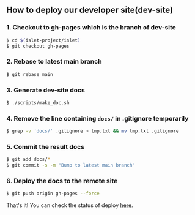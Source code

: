 ## How to deploy our developer site(dev-site)

### 1. Checkout to gh-pages which is the branch of dev-site
```sh
$ cd $(islet-project/islet)
$ git checkout gh-pages
```

### 2. Rebase to latest main branch
```sh
$ git rebase main
```

### 3. Generate dev-site docs
```sh
$ ./scripts/make_doc.sh
```

### 4. Remove the line containing `docs/` in .gitignore temporarily
```sh
$ grep -v 'docs/' .gitignore > tmp.txt && mv tmp.txt .gitignore
```

### 5. Commit the result docs
```sh
$ git add docs/*
$ git commit -s -m "Bump to latest main branch"
```

### 6. Deploy the docs to the remote site
```sh
$ git push origin gh-pages --force
```

That's it! You can check the status of deploy [here](https://github.com/islet-project/islet/actions).
